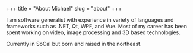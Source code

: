 +++
title = "About Michael"
slug = "about"
+++

I am software generalist with experience in variety of languages and frameworks such as .NET, Qt, WPF, and Vue. Most of my career has been spent working on video, image processing and 3D based technologies.

Currently in SoCal but born and raised in the northeast.